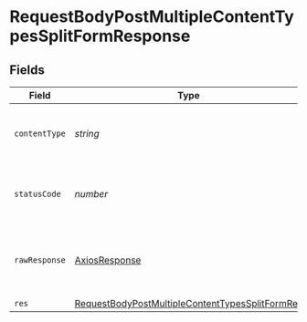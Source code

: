 # RequestBodyPostMultipleContentTypesSplitFormResponse


## Fields

| Field                                                                                                                         | Type                                                                                                                          | Required                                                                                                                      | Description                                                                                                                   |
| ----------------------------------------------------------------------------------------------------------------------------- | ----------------------------------------------------------------------------------------------------------------------------- | ----------------------------------------------------------------------------------------------------------------------------- | ----------------------------------------------------------------------------------------------------------------------------- |
| `contentType`                                                                                                                 | *string*                                                                                                                      | :heavy_check_mark:                                                                                                            | HTTP response content type for this operation                                                                                 |
| `statusCode`                                                                                                                  | *number*                                                                                                                      | :heavy_check_mark:                                                                                                            | HTTP response status code for this operation                                                                                  |
| `rawResponse`                                                                                                                 | [AxiosResponse](https://axios-http.com/docs/res_schema)                                                                       | :heavy_minus_sign:                                                                                                            | Raw HTTP response; suitable for custom response parsing                                                                       |
| `res`                                                                                                                         | [RequestBodyPostMultipleContentTypesSplitFormRes](../../models/operations/requestbodypostmultiplecontenttypessplitformres.md) | :heavy_minus_sign:                                                                                                            | OK                                                                                                                            |
